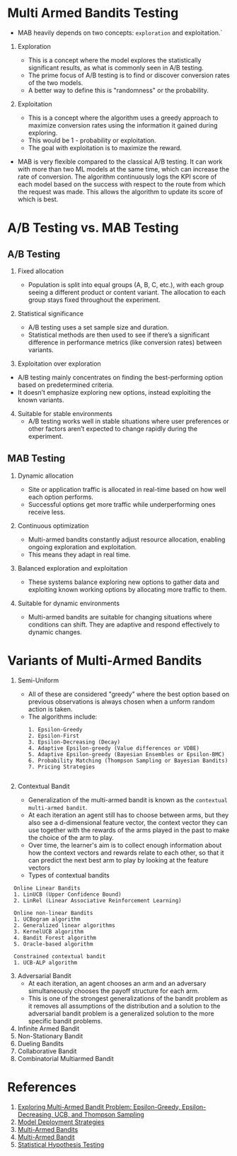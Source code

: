 # Multi Armed Bandits Testing
* MAB heavily depends on two concepts: `exploration` and exploitation.` 

1. Exploration
   * This is a concept where the model explores the statistically significant results, as what is commonly seen in A/B testing.
   * The prime focus of A/B testing is to find or discover conversion rates of the two models.
   * A better way to define this is "randomness" or the probability. 

2. Exploitation
   * This is a concept where the algorithm uses a greedy approach to maximize conversion rates using the information it gained during exploring.
   * This would be 1 - probability or exploitation.
   * The goal with exploitation is to maximize the reward. 

* MAB is very flexible compared to the classical A/B testing. It can work with more than two ML models at the same time, which can increase the rate of conversion. The algorithm continuously logs the KPI score of each model based on the success with respect to the route from which the request was made. This allows the algorithm to update its score of which is best.

# A/B Testing vs. MAB Testing

## A/B Testing
1. Fixed allocation
   * Population is split into equal groups (A, B, C, etc.), with each group seeing a different product or content variant. The allocation to each group stays fixed throughout the experiment.

2. Statistical significance
   * A/B testing uses a set sample size and duration.
   * Statistical methods are then used to see if there’s a significant difference in performance metrics (like conversion rates) between variants.

3. Exploitation over exploration
  * A/B testing mainly concentrates on finding the best-performing option based on predetermined criteria.
  * It doesn’t emphasize exploring new options, instead exploiting the known variants.

4. Suitable for stable environments
   * A/B testing works well in stable situations where user preferences or other factors aren’t expected to change rapidly during the experiment.
  

## MAB Testing
1. Dynamic allocation
   * Site or application traffic is allocated in real-time based on how well each option performs.
   * Successful options get more traffic while underperforming ones receive less.

2. Continuous optimization
   * Multi-armed bandits constantly adjust resource allocation, enabling ongoing exploration and exploitation.
   * This means they adapt in real time.

3. Balanced exploration and exploitation
   * These systems balance exploring new options to gather data and exploiting known working options by allocating more traffic to them.

4. Suitable for dynamic environments
   * Multi-armed bandits are suitable for changing situations where conditions can shift. They are adaptive and respond effectively to dynamic changes.

# Variants of Multi-Armed Bandits
1. Semi-Uniform
   * All of these are considered "greedy" where the best option based on previous observations is always chosen when a unform random action is taken.
   * The algorithms include:
     ```
     1. Epsilon-Greedy
     2. Epsilon-First
     3. Epsilon-Decreasing (Decay)
     4. Adaptive Epsilon-greedy (Value differences or VDBE)
     5. Adaptive Epsilon-greedy (Bayesian Ensembles or Epsilon-BMC)
     6. Probability Matching (Thompson Sampling or Bayesian Bandits)
     7. Pricing Strategies


     ```

2. Contextual Bandit
   * Generalization of the multi-armed bandit is known as the `contextual multi-armed bandit`.
   * At each iteration an agent still has to choose between arms, but they also see a d-dimensional feature vector, the context vector they can use together with the rewards of the arms played in the past to make the choice of the arm to play.
   * Over time, the learner's aim is to collect enough information about how the context vectors and rewards relate to each other, so that it can predict the next best arm to play by looking at the feature vectors
   * Types of contextual bandits
  ```
    Online Linear Bandits
    1. LinUCB (Upper Confidence Bound)
    2. LinRel (Linear Associative Reinforcement Learning)

    Online non-linear Bandits
    1. UCBogram algorithm
    2. Generalized linear algorithms
    3. KernelUCB algorithm
    4. Bandit Forest algorithm
    5. Oracle-based algorithm

    Constrained contextual bandit
    1. UCB-ALP algorithm

  ```
3. Adversarial Bandit
   * At each iteration, an agent chooses an arm and an adversary simultaneously chooses the payoff structure for each arm.
   * This is one of the strongest generalizations of the bandit problem as it removes all assumptions of the distribution and a solution to the adversarial bandit problem is a generalized solution to the more specific bandit problems.
4. Infinite Armed Bandit
5. Non-Stationary Bandit
6. Dueling Bandits
7. Collaborative Bandit
8. Combinatorial Multiarmed Bandit

# References
1. [Exploring Multi-Armed Bandit Problem: Epsilon-Greedy, Epsilon-Decreasing, UCB, and Thompson Sampling](https://medium.com/@ym1942/exploring-multi-armed-bandit-problem-epsilon-greedy-epsilon-decreasing-ucb-and-thompson-02ad0ec272ee)
2. [Model Deployment Strategies](https://neptune.ai/blog/model-deployment-strategies)
3. [Multi-Armed Bandits](https://gibberblot.github.io/rl-notes/single-agent/multi-armed-bandits.html)
4. [Multi-Armed Bandit](https://en.wikipedia.org/wiki/Multi-armed_bandit)
5. [Statistical Hypothesis Testing](https://medium.com/towards-data-science/statistical-hypothesis-testing-with-python-6a2f38c12486)
